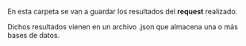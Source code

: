En esta carpeta se van a guardar los resultados del **request** realizado.

Dichos resultados vienen en un archivo .json que almacena una o más bases de datos.

